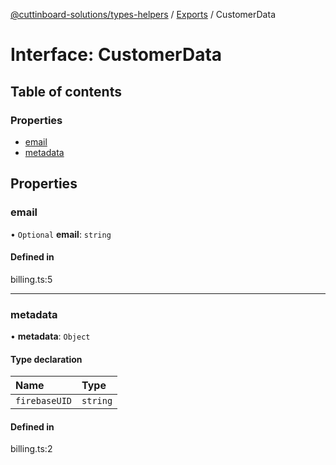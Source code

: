 [@cuttinboard-solutions/types-helpers](../README.md) / [Exports](../modules.md) / CustomerData

# Interface: CustomerData

## Table of contents

### Properties

- [email](CustomerData.md#email)
- [metadata](CustomerData.md#metadata)

## Properties

### email

• `Optional` **email**: `string`

#### Defined in

billing.ts:5

___

### metadata

• **metadata**: `Object`

#### Type declaration

| Name | Type |
| :------ | :------ |
| `firebaseUID` | `string` |

#### Defined in

billing.ts:2
